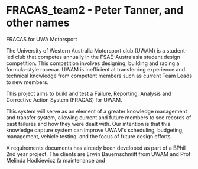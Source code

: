 # FRACAS_team2 - Peter Tanner, and other names



FRACAS for UWA Motorsport

The University of Western Australia Motorsport club (UWAM) is a student-led club that competes annually in the FSAE-Australasia student design competition. This competition involves designing, building and racing a formula-style racecar. UWAM is inefficient at transferring experience and technical knowledge from competent members such as current Team Leads to new members.

This project aims to build and test a Failure, Reporting, Analysis and Corrective Action System (FRACAS) for UWAM. 

This system will serve as an element of a greater knowledge management and transfer system, allowing current and future members to see records of past failures and how they were dealt with. Our intention is that this knowledge capture system can improve UWAM's scheduling, budgeting, management, vehicle testing, and the focus of future design efforts.

A requirements documents has already been developed as part of a BPhil 2nd year project. The clients are Erwin Bauernschmitt from UWAM and Prof Melinda Hodkiewicz (a maintenance and
